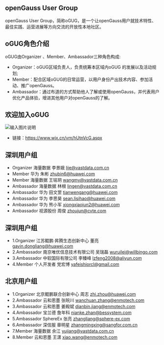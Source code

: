 ## openGauss User Group
openGauss User Group，简称oGUG，是一个让openGauss用户就技术特性、最佳实践、运营进展等方向交流的开放性本地社区。

## oGUG角色介绍
 oGUG由Organizer 、Member、Ambassador三种角色构成:
* Organizer：oGUG区域负责人，负责统筹本区域内oGUG 的发展以及活动规划;
* Member：配合区域oGUG的日常运营，以用户身份产出技术内容、参加活动、推广openGauss。
* Ambassador：通过布道的方式帮助他人了解或使用openGauss，并代表用户优化产品体验，增进其他用户对openGauss的了解。

## 欢迎加入oGUG
![输入图片说明](https://images.gitee.com/uploads/images/2021/0427/155608_e122fd98_9039100.jpeg "qrcode(1).jpg")
* 链接：https://www.wjx.cn/vm/hUtnVcG.aspx

## 深圳用户组
* Organizer 海量数据 李景娥                       lije@vastdata.com.cn
* Member 华为 朱彬                               zhubin6@huawei.com
* Member 海量数据 王铭玥	                 wangmy@vastdata.com.cn
* Ambassador 海量数据 林根	                 lingen@vastdata.com.cn
* Ambassador 华为 田文罡	                 tianwengang@huawei.com
* Ambassador 华为 李思昊	                 sean.lisihao@huawei.com
* Ambassador 华为 熊小军	                 xiongxiaojun2@huawei.com
* Ambassador 视源股份 周俊	                 zhoujun@cvte.com

## 深圳用户组
* 1.Organizer   江苏鲲鹏·昇腾生态创新中心 董亮	 gavin.dongliang@huawei.com
* 2.Ambassador  南京唯优信息技术有限公司 吴瑞磊       wuruilei@willbingo.com	
* 3.Ambassador  中软国际有限公司 李臻峰              lzfeng2008@aliyun.com	
* 4.Member      个人开发者 党宏博                    yafeishiorcl@gmail.com
  

## 北京用户组
* 1.Organizer	北京鲲鹏联合创新中心 周志	         zhi.zhou@huawei.com
* 2.Ambassador	云和恩墨 张皖川                   wanchuan.zhang@enmotech.com
* 3.Ambassador	云和恩墨 姜殿斌                   dianbin.jiang@enmotech.com
* 4.Ambassador	宝兰德	詹年科	                 nianke.zhan@bessystem.com
* 5.Ambassador	SphereEx 张亮                    zhangliang@sphere-ex.com
* 6.Ambassador	深信服	章明星	                 zhangmingxing@sangfor.com.cn
* 7.Member	海量数据 余江	                 yujiang@vastdata.com.cn
* 8.Member	云和恩墨 王潇                     xiao.wang@enmotech.com

	

